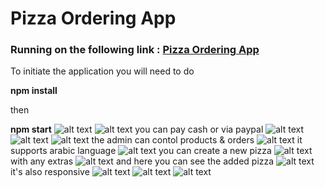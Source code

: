 # Pizza Ordering App

### Running on the following link : [Pizza Ordering App](https://pizza-sooty.vercel.app//)

To initiate the application you will need to do

**npm install**

then

**npm start**
![alt text](https://i.ibb.co/C7p9c9q/Screenshot-1.png)
![alt text](https://i.ibb.co/tq6vKkc/Screenshot-2.png)
you can pay cash or via paypal
![alt text](https://i.ibb.co/KbT5VC6/Screenshot-3.png)
![alt text](https://i.ibb.co/ZXnqRMY/Screenshot-4.png)
![alt text](https://i.ibb.co/zVXmQwn/Screenshot-5.png)
the admin can contol products & orders
![alt text](https://i.ibb.co/vXcpcq0/Screenshot-6.png)
it supports arabic language
![alt text](https://i.ibb.co/tc2WkBF/Screenshot-7.png)
you can create a new pizza
![alt text](https://i.ibb.co/rFN4M72/Screenshot-8.png)
with any extras
![alt text](https://i.ibb.co/R0ZPdst/Screenshot-9.png)
and here you can see the added pizza
![alt text](https://i.ibb.co/P4kdFR1/Screenshot-10.png)
it's also responsive
![alt text](https://i.ibb.co/QKS7LQt/Screenshot-11.png)
![alt text](https://i.ibb.co/Pg1zJcZ/Screenshot-12.png)
![alt text](https://i.ibb.co/G2By3Cp/Screenshot-13.png)
